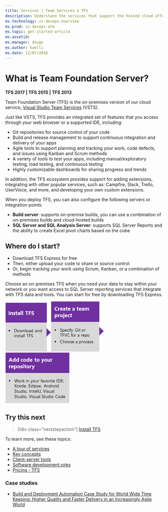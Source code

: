```yaml
---
title: Services | Team Services & TFS
description: Understand the services that support the hosted cloud offering of Visual Studio Team Services (VSTS) and Team Foundation Server (TFS)  
ms.technology: vs-devops-overview 
ms.prod: vs-devops-alm
ms.topic: get-started-article  
ms.assetid:  
ms.manager: douge
ms.author: kaelli
ms.date: 12/07/2016
---
```


# What is Team Foundation Server? 
**TFS 2017 | TFS 2015 | TFS 2013**

Team Foundation Server (TFS) is the on-premises version of our cloud service, [Visual Studio Team Services](what-is-vsts.md) (VSTS).  

Just like VSTS, TFS provides an integrated set of features that you access through your web browser or a supported IDE, including: 

- Git repositories for source control of your code   
- Build and release management to support continuous integration and delivery of your apps 
- Agile tools to support planning and tracking your work, code defects, and issues using Kanban and Scrum methods 
- A variety of tools to test your apps, including manual/exploratory testing, load testing, and continuous testing 
- Highly customizable dashboards for sharing progress and trends 

In addition, the TFS ecosystem provides support for adding extensions, integrating with other popular services, such as: Campfire, Slack, Trello, UserVoice, and more, and developing your own custom extensions.  

When you deploy TFS, you can also configure the following servers or integration points: 

- **Build server**: supports on-premise builds, you can use a combination of on-premises builds and cloud-hosted builds   
- **SQL Server and SQL Analysis Server**: supports SQL Server Reports and the ability to create Excel pivot charts based on the cube 



## Where do I start?
- Download TFS Express for free   
- Then, either upload your code to share or source control 
- Or, begin tracking your work using Scrum, Kanban, or a combination of methods 


Choose an on-premises TFS when you need your data to stay within your network or you want access to SQL Server reporting services that integrate with TFS data and tools. You can start for free by downloading TFS Express. 


[![Install TFS](_img/what-is-tfs-install-tfs-step-1.png)](../tfs-server/install/single-server.md)[![Create a team project](_img/what-is-tfs-create-team-project-step-2.png)](../accounts/create-team-project.md)[![Add team members](_img/what-is-tfs-add-code-step-3.png)](/vsts/git/create-new-repo?toc=/vsts/user-guide/toc.json&bc=/vsts/user-guide/breadcrumb/toc.json ) 
 

## Try this next  

> [!div class="nextstepaction"]
> [Install TFS](../tfs-server/install/single-server.md)


To learn more, see these topics: 
- [A tour of services](../services.md)
- [Key concepts](../concepts.md)  
- [Client-server tools](../tools.md)
- [Software development roles](../roles.md)
- [Pricing - TFS](https://www.visualstudio.com/team-services/tfs-pricing/)


### Case studies 

- [Build and Deployment Automation Case Study for World Wide Time Keeping: Higher Quality and Faster Delivery in an Increasingly Agile World](https://www.visualstudio.com/en-us/articles/build-deployment-best-practices)  

